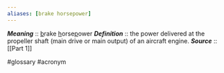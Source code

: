 ```yaml
---
aliases: [brake horsepower]
---
```

***Meaning*** :: <u>b</u>rake <u>h</u>orse<u>p</u>ower 
***Definition***    :: the power delivered at the propeller shaft (main drive or main output) of an aircraft engine.
***Source***         :: [[Part 1]]

#glossary #acronym